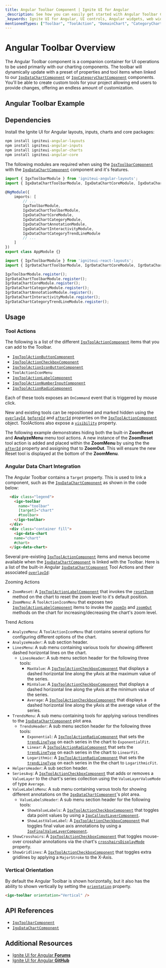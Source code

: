 ```yaml
---
title: Angular Toolbar Component | Ignite UI for Angular
_description: See how you can easily get started with Angular Toolbar Component. Compatible with the Data Chart. Extend your .
_keywords: Ignite UI for Angular, UI controls, Angular widgets, web widgets, UI widgets, Angular, Native Angular Components Suite, Native Angular Controls, Native Angular Components Library, Angular Toolbar components, Angular Toolbar controls
mentionedTypes: ["Toolbar", "ToolAction", "DomainChart", "CategoryChart", "XamDataChart"]
---
```


# Angular Toolbar Overview

The Angular Toolbar component is a companion container for UI operations to be used primarily with our charting components. The toolbar will dynamically update with a preset of properties and tool items when linked to our [`IgxDataChartComponent`]({environment:dvApiBaseUrl}/products/ignite-ui-angular/api/docs/typescript/latest/classes/igniteui_angular_charts.igxdatachartcomponent.html) or [`IgxCategoryChartComponent`]({environment:dvApiBaseUrl}/products/ignite-ui-angular/api/docs/typescript/latest/classes/igniteui_angular_charts.igxcategorychartcomponent.html) components. You'll be able to create custom tools for your project allowing end users to provide changes, offering an endless amount of customization.

## Angular Toolbar Example

<code-view style="height: 600px" alt="Angular Toolbar Example"
           data-demos-base-url="{environment:dvDemosBaseUrl}"
                    iframe-src="{environment:dvDemosBaseUrl}/charts/toolbar/actions-built-in-category-chart"
                                                 github-src="charts/toolbar/actions-built-in-category-chart">
</code-view>


## Dependencies

<!-- Angular, WebComponents, React -->

Install the Ignite UI for Angular layouts, inputs, charts and core packages:

```cmd
npm install igniteui-angular-layouts
npm install igniteui-angular-inputs
npm install igniteui-angular-charts
npm install igniteui-angular-core
```

The following modules are required when using the [`IgxToolbarComponent`]({environment:dvApiBaseUrl}/products/ignite-ui-angular/api/docs/typescript/latest/classes/igniteui_angular_layouts.igxtoolbarcomponent.html) with the [`IgxDataChartComponent`]({environment:dvApiBaseUrl}/products/ignite-ui-angular/api/docs/typescript/latest/classes/igniteui_angular_charts.igxdatachartcomponent.html) component and it's features.

```ts
import { IgxToolbarModule } from 'igniteui-angular-layouts';
import { IgxDataChartToolbarModule, IgxDataChartCoreModule, IgxDataChartCategoryModule, IgxDataChartAnnotationModule, IgxDataChartInteractivityModule, IgxDataChartCategoryTrendLineModule  } from 'igniteui-angular-charts';

@NgModule({
    imports: [
        // ...
        IgxToolbarModule,
        IgxDataChartToolbarModule,
        IgxDataChartCoreModule,
        IgxDataChartCategoryModule,
        IgxDataChartAnnotationModule,
        IgxDataChartInteractivityModule,
        IgxDataChartCategoryTrendLineModule
        // ...
    ]
})
export class AppModule {}
```

```ts
import { IgxToolbarModule } from 'igniteui-react-layouts';
import { IgrDataChartToolbarModule, IgrDataChartCoreModule, IgrDataChartCategoryModule, IgrDataChartAnnotationModule, IgrDataChartInteractivityModule, IgrDataChartCategoryTrendLineModule  } from 'igniteui-react-charts';

IgxToolbarModule.register();
IgrDataChartToolbarModule.register();
IgrDataChartCoreModule.register();
IgrDataChartCategoryModule.register();
IgrDataChartAnnotationModule.register();
IgrDataChartInteractivityModule.register();
IgrDataChartCategoryTrendLineModule.register();
```

<!-- end:Angular, WebComponents, React -->

## Usage

### Tool Actions

The following is a list of the different [`IgxToolActionComponent`]({environment:dvApiBaseUrl}/products/ignite-ui-angular/api/docs/typescript/latest/classes/igniteui_angular_layouts.igxtoolactioncomponent.html) items that you can add to the Toolbar.

*   [`IgxToolActionButtonComponent`]({environment:dvApiBaseUrl}/products/ignite-ui-angular/api/docs/typescript/latest/classes/igniteui_angular_layouts.igxtoolactionbuttoncomponent.html)
*   [`IgxToolActionCheckboxComponent`]({environment:dvApiBaseUrl}/products/ignite-ui-angular/api/docs/typescript/latest/classes/igniteui_angular_layouts.igxtoolactioncheckboxcomponent.html)
*   [`IgxToolActionIconButtonComponent`]({environment:dvApiBaseUrl}/products/ignite-ui-angular/api/docs/typescript/latest/classes/igniteui_angular_layouts.igxtoolactioniconbuttoncomponent.html)
*   `ToolActionIconMenu`
*   [`IgxToolActionLabelComponent`]({environment:dvApiBaseUrl}/products/ignite-ui-angular/api/docs/typescript/latest/classes/igniteui_angular_layouts.igxtoolactionlabelcomponent.html)
*   [`IgxToolActionNumberInputComponent`]({environment:dvApiBaseUrl}/products/ignite-ui-angular/api/docs/typescript/latest/classes/igniteui_angular_layouts.igxtoolactionnumberinputcomponent.html)
*   [`IgxToolActionRadioComponent`]({environment:dvApiBaseUrl}/products/ignite-ui-angular/api/docs/typescript/latest/classes/igniteui_angular_layouts.igxtoolactionradiocomponent.html)

Each of these tools exposes an `OnCommand` event that is triggered by mouse click.

New and existing tools can be repositioned and marked hidden using the [`overlayId`]({environment:dvApiBaseUrl}/products/ignite-ui-angular/api/docs/typescript/latest/classes/igniteui_angular_layouts.igxtoolactioncomponent.html#overlayid), [`beforeId`]({environment:dvApiBaseUrl}/products/ignite-ui-angular/api/docs/typescript/latest/classes/igniteui_angular_layouts.igxtoolactioncomponent.html#beforeid) and [`afterId`]({environment:dvApiBaseUrl}/products/ignite-ui-angular/api/docs/typescript/latest/classes/igniteui_angular_layouts.igxtoolactioncomponent.html#afterid) properties on the [`IgxToolActionComponent`]({environment:dvApiBaseUrl}/products/ignite-ui-angular/api/docs/typescript/latest/classes/igniteui_angular_layouts.igxtoolactioncomponent.html) object. ToolActions also expose a [`visibility`]({environment:dvApiBaseUrl}/products/ignite-ui-angular/api/docs/typescript/latest/classes/igniteui_angular_layouts.igxtoolactioncomponent.html#visibility) property.

The following example demonstrates hiding both the built-in **ZoomReset** and **AnalyzeMenu** menu tool actions. A new instance of the **ZoomReset** tool action is added and placed within the **ZoomMenu** by using the the [`afterId`]({environment:dvApiBaseUrl}/products/ignite-ui-angular/api/docs/typescript/latest/classes/igniteui_angular_layouts.igxtoolactioncomponent.html#afterid) property and assigning that to **ZoomOut**. This will ensure the new Reset tool is displayed at the bottom of the **ZoomMenu**.

<code-view style="height: 600px" alt="Angular Toolbar Example"
           data-demos-base-url="{environment:dvDemosBaseUrl}"
                    iframe-src="{environment:dvDemosBaseUrl}/charts/toolbar/layout-actions-for-data-chart"
                                                 github-src="charts/toolbar/layout-actions-for-data-chart">
</code-view>


### Angular Data Chart Integration

The Angular Toolbar contains a `Target` property. This is used to link a component, such as the [`IgxDataChartComponent`]({environment:dvApiBaseUrl}/products/ignite-ui-angular/api/docs/typescript/latest/classes/igniteui_angular_charts.igxdatachartcomponent.html) as shown in the code below:

```html
  <div class="legend">
    <igx-toolbar
      name="toolbar"
      [target]="chart"
      #toolbar>
    </igx-toolbar>
  </div>
  <div class="container fill">
    <igx-data-chart
    name="chart"
    #chart>
  </igx-data-chart>
```

Several pre-existing [`IgxToolActionComponent`]({environment:dvApiBaseUrl}/products/ignite-ui-angular/api/docs/typescript/latest/classes/igniteui_angular_layouts.igxtoolactioncomponent.html) items and menus become available when the [`IgxDataChartComponent`]({environment:dvApiBaseUrl}/products/ignite-ui-angular/api/docs/typescript/latest/classes/igniteui_angular_charts.igxdatachartcomponent.html) is linked with the Toolbar. Here is a list of the built-in Angular [`IgxDataChartComponent`]({environment:dvApiBaseUrl}/products/ignite-ui-angular/api/docs/typescript/latest/classes/igniteui_angular_charts.igxdatachartcomponent.html) Tool Actions and their associated [`overlayId`]({environment:dvApiBaseUrl}/products/ignite-ui-angular/api/docs/typescript/latest/classes/igniteui_angular_layouts.igxtoolactioncomponent.html#overlayid):

Zooming Actions

*   `ZoomReset`: A [`IgxToolActionLabelComponent`]({environment:dvApiBaseUrl}/products/ignite-ui-angular/api/docs/typescript/latest/classes/igniteui_angular_layouts.igxtoolactionlabelcomponent.html) that invokes the [`resetZoom`]({environment:dvApiBaseUrl}/products/ignite-ui-angular/api/docs/typescript/latest/classes/igniteui_angular_charts.igxseriesviewercomponent.html#resetzoom) method on the chart to reset the zoom level to it's default position.
*   `ZoomMenu`: A `ToolActionIconMenu` that exposes two [`IgxToolActionLabelComponent`]({environment:dvApiBaseUrl}/products/ignite-ui-angular/api/docs/typescript/latest/classes/igniteui_angular_layouts.igxtoolactionlabelcomponent.html) items to invoke the [`zoomIn`]({environment:dvApiBaseUrl}/products/ignite-ui-angular/api/docs/typescript/latest/classes/igniteui_angular_charts.igxseriesviewercomponent.html#zoomin) and [`zoomOut`]({environment:dvApiBaseUrl}/products/ignite-ui-angular/api/docs/typescript/latest/classes/igniteui_angular_charts.igxseriesviewercomponent.html#zoomout) methods on the chart for increasing/decreasing the chart's zoom level.

Trend Actions

*   `AnalyzeMenu`: A `ToolActionIconMenu` that contains several options for configuring different options of the chart.
*   `AnalyzeHeader`: A sub section header.
*   `LinesMenu`: A sub menu containing various tools for showing different dashed horizontal lines on the chart.
    *   `LinesHeader`: A sub menu section header for the following three tools:
        *   `MaxValue`: A [`IgxToolActionCheckboxComponent`]({environment:dvApiBaseUrl}/products/ignite-ui-angular/api/docs/typescript/latest/classes/igniteui_angular_layouts.igxtoolactioncheckboxcomponent.html) that displays a dashed horizontal line along the yAxis at the maximum value of the series.
        *   `MinValue`: A [`IgxToolActionCheckboxComponent`]({environment:dvApiBaseUrl}/products/ignite-ui-angular/api/docs/typescript/latest/classes/igniteui_angular_layouts.igxtoolactioncheckboxcomponent.html) that displays a dashed horizontal line along the yAxis at the minimum value of the series.
        *   `Average`:  A [`IgxToolActionCheckboxComponent`]({environment:dvApiBaseUrl}/products/ignite-ui-angular/api/docs/typescript/latest/classes/igniteui_angular_layouts.igxtoolactioncheckboxcomponent.html) that displays a dashed horizontal line along the yAxis at the average value of the series.
*   `TrendsMenu`: A sub menu containing tools for applying various trendlines to the [`IgxDataChartComponent`]({environment:dvApiBaseUrl}/products/ignite-ui-angular/api/docs/typescript/latest/classes/igniteui_angular_charts.igxdatachartcomponent.html) plot area.
    *   `TrendsHeader`: A sub menu section header for the following three tools:
        *   `Exponential`: A [`IgxToolActionRadioComponent`]({environment:dvApiBaseUrl}/products/ignite-ui-angular/api/docs/typescript/latest/classes/igniteui_angular_layouts.igxtoolactionradiocomponent.html) that sets the [`trendLineType`]({environment:dvApiBaseUrl}/products/ignite-ui-angular/api/docs/typescript/latest/classes/igniteui_angular_charts.igxdomainchartcomponent.html#trendlinetype) on each series in the chart to `ExponentialFit`.
        *   `Linear`: A [`IgxToolActionRadioComponent`]({environment:dvApiBaseUrl}/products/ignite-ui-angular/api/docs/typescript/latest/classes/igniteui_angular_layouts.igxtoolactionradiocomponent.html) that sets the [`trendLineType`]({environment:dvApiBaseUrl}/products/ignite-ui-angular/api/docs/typescript/latest/classes/igniteui_angular_charts.igxdomainchartcomponent.html#trendlinetype) on each series in the chart to `LinearFit`.
        *   `Logarithmic`: A [`IgxToolActionRadioComponent`]({environment:dvApiBaseUrl}/products/ignite-ui-angular/api/docs/typescript/latest/classes/igniteui_angular_layouts.igxtoolactionradiocomponent.html) that sets the [`trendLineType`]({environment:dvApiBaseUrl}/products/ignite-ui-angular/api/docs/typescript/latest/classes/igniteui_angular_charts.igxdomainchartcomponent.html#trendlinetype) on each series in the the chart to `LogarithmicFit`.
*   `HelpersHeader`: A sub section header.
*   `SeriesAvg`: A [`IgxToolActionCheckboxComponent`]({environment:dvApiBaseUrl}/products/ignite-ui-angular/api/docs/typescript/latest/classes/igniteui_angular_layouts.igxtoolactioncheckboxcomponent.html) that adds or removes a `ValueLayer` to the chart's series collection using the `ValueLayerValueMode` of type `Average`.
*   `ValueLabelsMenu`: A sub menu containing varous tools for showing different annotations on the [`IgxDataChartComponent`]({environment:dvApiBaseUrl}/products/ignite-ui-angular/api/docs/typescript/latest/classes/igniteui_angular_charts.igxdatachartcomponent.html)'s plot area.
    *   `ValueLabelsHeader`: A sub menu section header for the following tools:
        *   `ShowValueLabels`: A [`IgxToolActionCheckboxComponent`]({environment:dvApiBaseUrl}/products/ignite-ui-angular/api/docs/typescript/latest/classes/igniteui_angular_layouts.igxtoolactioncheckboxcomponent.html) that toggles data point values by using a [`IgxCalloutLayerComponent`]({environment:dvApiBaseUrl}/products/ignite-ui-angular/api/docs/typescript/latest/classes/igniteui_angular_charts.igxcalloutlayercomponent.html).
        *   `ShowLastValueLabel`: A [`IgxToolActionCheckboxComponent`]({environment:dvApiBaseUrl}/products/ignite-ui-angular/api/docs/typescript/latest/classes/igniteui_angular_layouts.igxtoolactioncheckboxcomponent.html) that toggles final value axis annotations by using a [`IgxFinalValueLayerComponent`]({environment:dvApiBaseUrl}/products/ignite-ui-angular/api/docs/typescript/latest/classes/igniteui_angular_charts.igxfinalvaluelayercomponent.html).
*   `ShowCrosshairs`: A [`IgxToolActionCheckboxComponent`]({environment:dvApiBaseUrl}/products/ignite-ui-angular/api/docs/typescript/latest/classes/igniteui_angular_layouts.igxtoolactioncheckboxcomponent.html) that toggles mouse-over crosshair annotations via the chart's [`crosshairsDisplayMode`]({environment:dvApiBaseUrl}/products/ignite-ui-angular/api/docs/typescript/latest/classes/igniteui_angular_charts.igxdomainchartcomponent.html#crosshairsdisplaymode) property.
*   `ShowGridlines`: A [`IgxToolActionCheckboxComponent`]({environment:dvApiBaseUrl}/products/ignite-ui-angular/api/docs/typescript/latest/classes/igniteui_angular_layouts.igxtoolactioncheckboxcomponent.html) that toggles extra gridlines by applying a `MajorStroke` to the X-Axis.

### Vertical Orientation

By default the Angular Toolbar is shown horizontally, but it also has the ability to shown vertically by setting the [`orientation`]({environment:dvApiBaseUrl}/products/ignite-ui-angular/api/docs/typescript/latest/classes/igniteui_angular_layouts.igxtoolbarcomponent.html#orientation) property.

```html
<igx-toolbar orientation="Vertical" />
```

<!-- The following example demonstrates the vertical orientation of the Angular Toolbar.
`sample="/charts/toolbar/layout-in-vertical-orientation", height="600", alt="Angular Verical Orientation"` -->

<!-- ## Styling/Theming

The icon component can be styled by using it's `BaseTheme` property directly to the `Toolbar`.

```html
<igx-toolbar baseTheme="SlingshotDark" />
```

```html
<igc-toolbar base-theme="SlingshotDark" />
```

```razor
<IgbToolbar BaseTheme="BaseControlTheme.SlingshotDark" />
```

```tsx
<IgrToolbar baseTheme="SlingshotDark" />
```

<!-- The following example demonstrates the various theme options that can be applied.
`sample="/charts/toolbar/theming", height="600", alt="Angular Toolbar Styling/Theming"` -->

## API References

*   [`IgxToolbarComponent`]({environment:dvApiBaseUrl}/products/ignite-ui-angular/api/docs/typescript/latest/classes/igniteui_angular_layouts.igxtoolbarcomponent.html)
*   [`IgxDataChartComponent`]({environment:dvApiBaseUrl}/products/ignite-ui-angular/api/docs/typescript/latest/classes/igniteui_angular_charts.igxdatachartcomponent.html)

## Additional Resources

*   [Ignite UI for Angular **Forums**](https://www.infragistics.com/community/forums/f/ignite-ui-for-angular)
*   [Ignite UI for Angular **GitHub**](https://github.com/IgniteUI/igniteui-angular)
